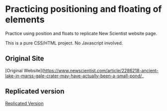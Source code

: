 # Practicing positioning and floating of elements

Practice using position and floats to replicate New Scientist website page.

This is a pure CSS/HTML project. No Javascript involved.

## Original Site

[Original Website](https://www.newscientist.com/article/2286218-ancient-lake-in-marss-gale-crater-may-have-actually-been-a-small-pond/_

## Replicated version

[Replicated Version](https://michaelhtran120.github.io/project-position-float/)

